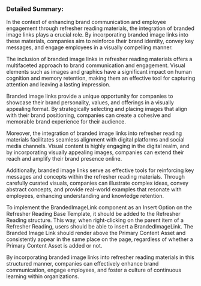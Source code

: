 ### Detailed Summary:

In the context of enhancing brand communication and employee engagement through refresher reading materials, the integration of branded image links plays a crucial role. By incorporating branded image links into these materials, companies aim to reinforce their brand identity, convey key messages, and engage employees in a visually compelling manner.

The inclusion of branded image links in refresher reading materials offers a multifaceted approach to brand communication and engagement. Visual elements such as images and graphics have a significant impact on human cognition and memory retention, making them an effective tool for capturing attention and leaving a lasting impression.

Branded image links provide a unique opportunity for companies to showcase their brand personality, values, and offerings in a visually appealing format. By strategically selecting and placing images that align with their brand positioning, companies can create a cohesive and memorable brand experience for their audience.

Moreover, the integration of branded image links into refresher reading materials facilitates seamless alignment with digital platforms and social media channels. Visual content is highly engaging in the digital realm, and by incorporating visually appealing images, companies can extend their reach and amplify their brand presence online.

Additionally, branded image links serve as effective tools for reinforcing key messages and concepts within the refresher reading materials. Through carefully curated visuals, companies can illustrate complex ideas, convey abstract concepts, and provide real-world examples that resonate with employees, enhancing understanding and knowledge retention.

To implement the BrandedImageLink component as an Insert Option on the Refresher Reading Base Template, it should be added to the Refresher Reading structure. This way, when right-clicking on the parent item of a Refresher Reading, users should be able to insert a BrandedImageLink. The Branded Image Link should render above the Primary Content Asset and consistently appear in the same place on the page, regardless of whether a Primary Content Asset is added or not.

By incorporating branded image links into refresher reading materials in this structured manner, companies can effectively enhance brand communication, engage employees, and foster a culture of continuous learning within organizations.